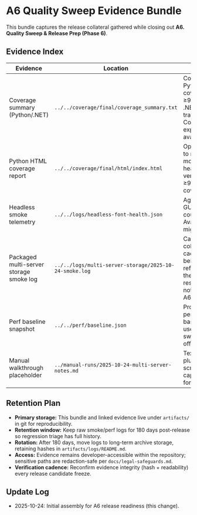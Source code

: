 # A6 Quality Sweep Evidence Bundle

This bundle captures the release collateral gathered while closing out **A6. Quality Sweep & Release Prep (Phase 6)**.

## Evidence Index

| Evidence | Location | Notes |
| --- | --- | --- |
| Coverage summary (Python/.NET) | `../../coverage/final/coverage_summary.txt` | Confirms Python coverage at ≥98% with .NET coverage tracked via Cobertura export when available.
| Python HTML coverage report | `../../coverage/final/html/index.html` | Open locally to review per-module heatmaps verifying ≥90% coverage.
| Headless smoke telemetry | `../../logs/headless-font-health.json` | Aggregates GUI smoke counters after Avalonia 11.2 migration.
| Packaged multi-server storage smoke log | `../../logs/multi-server-storage/2025-10-24-smoke.log` | Captures cold/hot cache behaviour referenced in the GUI research notes for A6.2.1/A6.2.2.
| Perf baseline snapshot | `../../perf/baseline.json` | Provides performance baselines used during sweep sign-off.
| Manual walkthrough placeholder | `../manual-runs/2025-10-24-multi-server-notes.md` | Text notes plus pending screen capture link for A6.2.3.

## Retention Plan

- **Primary storage:** This bundle and linked evidence live under `artifacts/` in git for reproducibility.
- **Retention window:** Keep raw smoke/perf logs for 180 days post-release so regression triage has full history.
- **Rotation:** After 180 days, move logs to long-term archive storage, retaining hashes in `artifacts/logs/README.md`.
- **Access:** Evidence remains developer-accessible within the repository; sensitive paths are redaction-safe per `docs/legal-safeguards.md`.
- **Verification cadence:** Reconfirm evidence integrity (hash + readability) every release candidate freeze.

## Update Log

- 2025-10-24: Initial assembly for A6 release readiness (this change).
